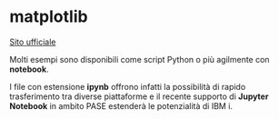 # matplotlib

[Sito ufficiale](https://matplotlib.org/)

Molti esempi sono disponibili come script Python o più agilmente con **notebook**.

I file con estensione **ipynb** offrono infatti la possibilità di rapido trasferimento tra diverse piattaforme 
e il recente supporto di **Jupyter Notebook** in ambito PASE estenderà le potenzialità di IBM i.
